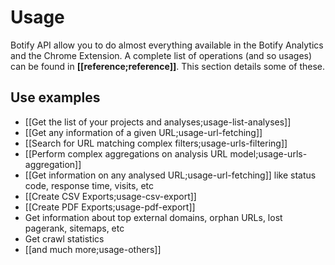 # Usage

Botify API allow you to do almost everything available in the Botify Analytics and the Chrome Extension. A complete list of operations (and so usages) can be found in **[[reference;reference]]**. This section details some of these.

## Use examples
- [[Get the list of your projects and analyses;usage-list-analyses]]
- [[Get any information of a given URL;usage-url-fetching]]
- [[Search for URL matching complex filters;usage-urls-filtering]]
- [[Perform complex aggregations on analysis URL model;usage-urls-aggregation]]
- [[Get information on any analysed URL;usage-url-fetching]] like status code, response time, visits, etc
- [[Create CSV Exports;usage-csv-export]]
- [[Create PDF Exports;usage-pdf-export]]
- Get information about top external domains, orphan URLs, lost pagerank, sitemaps, etc
- Get crawl statistics
- [[and much more;usage-others]]
